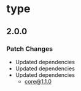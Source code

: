 # type

## 2.0.0

### Patch Changes

- Updated dependencies
- Updated dependencies
- Updated dependencies
  - core@1.1.0
